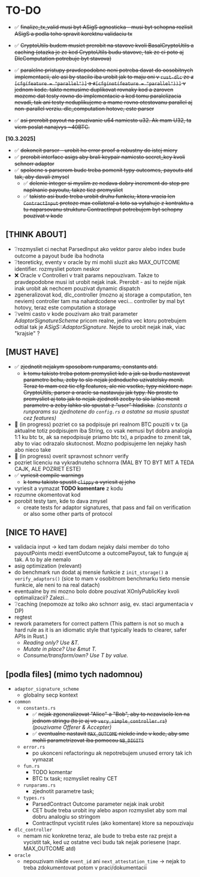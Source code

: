 # TO-DO

- ✅ ~~finalize_tx_valid musi byt ASigS agnosticka - musi byt schopna rozlisit ASigS a podla toho spravit korektnu validaciu tx~~

- ✅ ~~CryptoUtils budem musiet prerobit na stavove kvoli BasalCryptoUtils a caching (otazka je ze ked CryptoUtils budu stavove, tak ze ci poto aj DlcComputation potrebuje byt stavova)~~

- ✅ ~~paralelne pristupy pravdepodobne neni potreba davat do oosobitnych implementacii, ale asi by stacilo iba urobit jak to maju oni v `rust-dlc` ze `#[cfg(feature = "parallel")]` a `#[cfg(not(feature = "parallel"))]` v jednom kode. takto nemusime duplikovat rovnaky kod a zaroven mozeme dat testy rovno do implementacie a ked tomu paralelizacia nevadi, tak ani testy neduplikujeme a mame rovno otestovanu parallel aj non-parallel verziu. dlc_computation hotove, este parser~~
- ✅ <del>asi prerobit payout na pouzivanie u64 namiesto u32. Ak mam U32, ta viem poslat nanajvys ~40BTC. </del>

**[10.3.2025]**
- ✅ ~~dokoncit parser - urobit ho error proof a robustny do istej miery~~
- ✅ ~~prerobit interface asigs aby brali keypair namiesto secret_key kvoli schnorr adaptor~~
- ✅ ~~spolocne s parserom bude treba pomenit typy outcomes, payouts atd tak, aby davali zmysel~~
    + ✅ ~~delenie integer si myslim ze nedava dobry increment do step pre naplnanie payoutu, takze tiez premysliet~~
    + ✅ ~~takisto asi bude treba urobit druhu funkciu, ktora vracia len `ContractInput` pretoze max collateral a toto sa vytahuje z kontraktu a tu naparsovanu strukturu ContractInput potrebujem byt schopny pouzivat v kode~~

## [THINK ABOUT]
- ❔rozmysliet ci nechat ParsedInput ako vektor parov alebo index bude outcome a payout bude iba hodnota
- ❔teoreticky, eventy v oracle by mi mohli sluzit ako MAX_OUTCOME identifier. rozmysliet potom neskor
- ❌ Oracle v Controlleri v trait params nepouzivam. Takze to pravdepodobne musi ist urobit nejak inak. Prerobit - asi to nejde nijak inak urobit ak nechcem pouzivat dynamic dispatch
- zgeneralizovat kod, dlc_controller (mozno aj storage a computation, ten neviem) controller tam ma nahardcodene veci... controller by mal byt hotovy, teraz este computation a storage
- ❔velmi casto v kode pouzivam ako trait parameter *AdaptorSignatureScheme* pricom realne, jedina vec ktoru potrebujem odtial tak je *ASigS::AdaptorSignature*. Nejde to urobit nejak inak, viac "krajsie" ?

## [MUST HAVE]
- ✅ ~~zjednotit nejakym sposobom runparams, constants atd.~~
    + ~~k tomu takisto treba potom premysliet kde a jak sa budu nastavovat parametre behu, zeby to slo nejak jednoducho uzivatelsky menit. Teraz to mam cez tie cfg features, ale nie vsetko, typy niektore napr. CryptoUtils, parser a oracle sa nastavuju jak typy. No proste to premysliet aj toto jak to nejak zjednotit zeeby to slo lahko menit parametre a zeby lahko slo spustat z "user" hladiska.~~ _(constants a runparams su zjednotene do `config.rs` a ostatne sa musia spustat cez features)_
- 🔄 (in progress) pozriet co sa podpisuje pri realnom BTC pouziti v tx (ja aktualne totiz podpisujem iba String, co vsak nemusi byt dobra analogia 1:1 ku btc tx, ak sa nepodpisuje priamo btc tx), a pripadne to zmenit tak, aby to viac odrazalo skutocnost. Mozno podpisujeme len nejaky hash abo nieco take
- 🔄 (in progress) overit spravnost schnorr verify
- pozriet licenciu na vykradnuteho schnorra (MAL BY TO BYT MIT A TEDA CAJK, ALE POZRIET ESTE)
- ✅ ~~vyriesit compile warnings~~
    + ~~k tomu takisto spustit `clippy` a vyriesit aj jeho~~
- vyriesit a vymazat **TODO komentare** z kodu
- rozumne okomentovat kod
- porobit testy tam, kde to dava zmysel
    + create tests for adaptor signatures, that pass and fail on verification or also some other parts of protocol


## [NICE TO HAVE]
- validacia input -> ked tam dodam nejaky dalsi member do toho payoutPoints medzi eventOutcome a outcomePayout, tak to funguje aj tak. A to by ale nemalo
- asig optimization (relevant)
- do benchmark run dodat aj mensie funkcie z `init_storage()` a `verify_adaptors()` (sice to mam v osobitnom benchmarku tieto mensie funkcie, ale neni to na real datach)
- eventualne by mi mozno bolo dobre pouzivat XOnlyPublicKey kvoli optimalizacii? Zalezi...
- ❔caching (nepomoze az tolko ako schnorr asig, ev. staci argumentacia v DP)
- regtest
- rework parameters for correct pattern (This pattern is not so much a hard rule as it is an idiomatic style that typically leads to clearer, safer APIs in Rust.)
    + _Reading only? Use &T._
    + _Mutate in place? Use &mut T._
    + _Consume/transform/own? Use T by value._

## [podla files] (mimo tych nadomnou)
- `adaptor_signature_scheme`
    + globalny secp kontext
- `common`
    - `constants.rs`
        + ✅ ~~nejak zgeneralizovat "Alice" a "Bob", aby to nezaviselo len na jednom stringu (to je aj vo `very_simple_controller.rs`)~~ _(pouzivame Offerer & Accepter)_
        + ✅ ~~eventualne nastavit `MAX_OUTCOME` niekde inde v kode, aby sme mohli parametrizovat iba pomocou `NB_DIGITS`~~
    - `error.rs`
        + po ukonceni refactoringu ak nepotrebujem unused errory tak ich vymazat
    - `fun.rs`
        + TODO komentar
        + BTC tx task; rozmysliet realny CET
    - `runparams.rs`
        + zjednotit parametre task;
    - `types.rs`
        + ParsedContract Outcome parameter nejak inak urobit
        + CET bude treba urobit iny alebo aspon rozmysliet aby som mal dobru analogiu so stringom
        + ContractInput vycistit rules (ako komentare) ktore sa nepouzivaju
- `dlc_controller`
    + nemam nic konkretne teraz, ale bude to treba este raz prejst a vycistit tak, ked uz ostatne veci budu tak nejak poriesene (napr. MAX_OUTCOME atd)
- `oracle`
    + nepouzivam nikde `event_id` ani `next_attestation_time` -> nejak to treba zdokumentovat potom v praci/dokumentacii